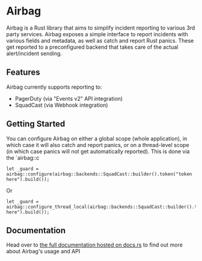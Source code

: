 # Airbag

Airbag is a Rust library that aims to simplify incident reporting to various 3rd party services. Airbag exposes a simple interface to report incidents with various fields and metadata, as well as catch and report Rust panics. These get reported to a preconfigured backend that takes care of the actual alert/incident sending.

## Features

Airbag currently supports reporting to:

* PagerDuty (via "Events v2" API integration)
* SquadCast (via Webhook integration)


## Getting Started

You can configure Airbag on either a global scope (whole application), in which case it will also catch and report panics, or on a thread-level scope (in which case panics will not get automatically reported). This is done via the `airbag::c

```
let _guard = airbag::configure(airbag::backends::SquadCast::builder().token("token here").build());
```

Or 
```
let _guard = airbag::configure_thread_local(airbag::backends::SquadCast::builder().token("token here").build());
```


## Documentation

Head over to [the full documentation hosted on docs.rs](https://docs.rs/airbag/latest/airbag/) to find out more about Airbag's usage and API
